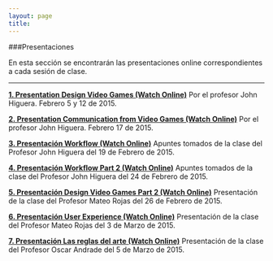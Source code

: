 ```yaml
---
layout: page
title: 
--- 
```

###Presentaciones

En esta sección se encontrarán las presentaciones online correspondientes a cada sesión de clase. 
- - - 

**[1. Presentation Design Video Games (Watch Online)](http://videojuegosun.github.io/Design/)** Por el profesor John Higuera. Febrero 5 y 12 de 2015. 

**[2. Presentation Communication from Video Games (Watch Online)](http://videojuegosun.github.io/Communication/)** Por el profesor John Higuera. Febrero 17 de 2015. 

**[3. Presentación Workflow (Watch Online)](http://videojuegosun.github.io/Workflow)** Apuntes tomados de la clase del Profesor John Higuera del 19 de Febrero de 2015.

**[4. Presentación Workflow Part 2 (Watch Online)](http://videojuegosun.github.io/WorkflowPart2/)** Apuntes tomados de la clase del Profesor John Higuera del 24 de Febrero de 2015.

**[5. Presentación Design Video Games Part 2 (Watch Online)](http://videojuegosun.github.io/Design2/)** Presentación de la clase del Profesor Mateo Rojas del 26 de Febrero de 2015.

**[6. Presentación User Experience (Watch Online)](http://videojuegosun.github.io/UserExperience/)** Presentación de la clase del Profesor Mateo Rojas del 3 de Marzo de 2015.

**[7. Presentación Las reglas del arte (Watch Online)](http://videojuegosun.github.io/RulesArt/)** Presentación de la clase del Profesor Oscar Andrade del 5 de Marzo de 2015.